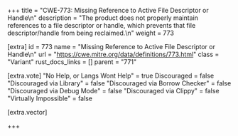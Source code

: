 +++
title = "CWE-773: Missing Reference to Active File Descriptor or Handle\n"
description = "The product does not properly maintain references to a file descriptor or handle, which prevents that file descriptor/handle from being reclaimed.\n"
weight = 773

[extra]
id = 773
name = "Missing Reference to Active File Descriptor or Handle\n"
url = "https://cwe.mitre.org/data/definitions/773.html"
class = "Variant"
rust_docs_links = []
parent = "771"

[extra.vote]
"No Help, or Langs Wont Help" = true
Discouraged = false
"Discouraged via Library" = false
"Discouraged via Borrow Checker" = false
"Discouraged via Debug Mode" = false
"Discouraged via Clippy" = false
"Virtually Impossible" = false

[extra.vector]

+++